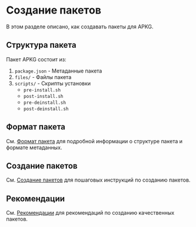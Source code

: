 # Создание пакетов

В этом разделе описано, как создавать пакеты для APKG.

## Структура пакета

Пакет APKG состоит из:

1. `package.json` - Метаданные пакета
2. `files/` - Файлы пакета
3. `scripts/` - Скрипты установки
   - `pre-install.sh`
   - `post-install.sh`
   - `pre-deinstall.sh`
   - `post-deinstall.sh`

## Формат пакета

См. [Формат пакета](format.md) для подробной информации о структуре пакета и формате метаданных.

## Создание пакетов

См. [Создание пакетов](creating.md) для пошаговых инструкций по созданию пакетов.

## Рекомендации

См. [Рекомендации](best-practices.md) для рекомендаций по созданию качественных пакетов. 